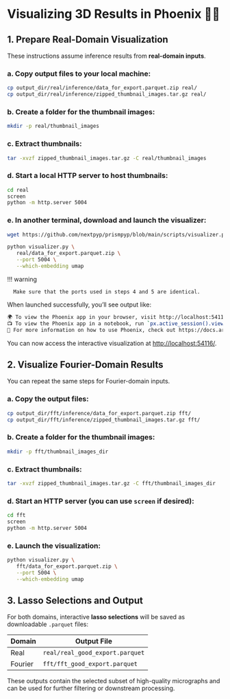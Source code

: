 # Visualizing 3D Results in Phoenix 🐦‍🔥 

## 1. Prepare Real-Domain Visualization

These instructions assume inference results from **real-domain inputs**.

### a. Copy output files to your local machine:

   ```bash
   cp output_dir/real/inference/data_for_export.parquet.zip real/
   cp output_dir/real/inference/zipped_thumbnail_images.tar.gz real/
   ```

### b. Create a folder for the thumbnail images:

   ```bash
   mkdir -p real/thumbnail_images
   ```

### c. Extract thumbnails:

   ```bash
   tar -xvzf zipped_thumbnail_images.tar.gz -C real/thumbnail_images
   ```

### d. Start a local HTTP server to host thumbnails:

   ```bash
   cd real
   screen
   python -m http.server 5004
   ```

### e. In another terminal, download and launch the visualizer:

   ```bash
   wget https://github.com/nextpyp/prismpyp/blob/main/scripts/visualizer.py

   python visualizer.py \
      real/data_for_export.parquet.zip \
      --port 5004 \
      --which-embedding umap
   ```

!!! warning

      Make sure that the ports used in steps 4 and 5 are identical.

When launched successfully, you’ll see output like:

```bash
🌍 To view the Phoenix app in your browser, visit http://localhost:54116/
📺 To view the Phoenix app in a notebook, run `px.active_session().view()`
📖 For more information on how to use Phoenix, check out https://docs.arize.com/phoenix
```

You can now access the interactive visualization at [http://localhost:54116/](http://localhost:54116/).

## 2. Visualize Fourier-Domain Results

You can repeat the same steps for Fourier-domain inputs.

### a. Copy the output files:

   ```bash
   cp output_dir/fft/inference/data_for_export.parquet.zip fft/
   cp output_dir/fft/inference/zipped_thumbnail_images.tar.gz fft/
   ```

### b. Create a folder for the thumbnail images:

   ```bash
   mkdir -p fft/thumbnail_images_dir
   ```

### c. Extract thumbnails:

   ```bash
   tar -xvzf zipped_thumbnail_images.tar.gz -C fft/thumbnail_images_dir
   ```

### d. Start an HTTP server (you can use `screen` if desired):

   ```bash
   cd fft
   screen
   python -m http.server 5004
   ```

### e. Launch the visualization:

   ```bash
   python visualizer.py \
      fft/data_for_export.parquet.zip \
      --port 5004 \
      --which-embedding umap
   ```

## 3. Lasso Selections and Output

For both domains, interactive **lasso selections** will be saved as downloadable `.parquet` files:

| Domain | Output File |
|---------|--------------|
| Real | `real/real_good_export.parquet` |
| Fourier | `fft/fft_good_export.parquet` |

These outputs contain the selected subset of high-quality micrographs and can be used for further filtering or downstream processing.